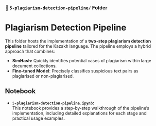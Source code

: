 ### 📁 `5-plagiarism-detection-pipeline/` Folder

# Plagiarism Detection Pipeline

This folder hosts the implementation of a **two-step plagiarism detection pipeline** tailored for the Kazakh language. The pipeline employs a hybrid approach that combines:

- **SimHash:** Quickly identifies potential cases of plagiarism within large document collections.
- **Fine-tuned Model:** Precisely classifies suspicious text pairs as plagiarised or non-plagiarised.

## Notebook

- **[`5-plagiarism-detection-pipeline.ipynb`](5-plagiarism-detection-pipeline.ipynb):**  
  This notebook provides a step-by-step walkthrough of the pipeline’s implementation, including detailed explanations for each stage and practical usage examples.
